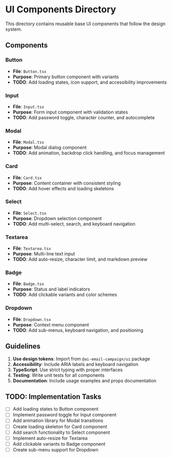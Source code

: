 # UI Components Directory

This directory contains reusable base UI components that follow the design system.

## Components

### Button
- **File**: `Button.tsx`
- **Purpose**: Primary button component with variants
- **TODO**: Add loading states, icon support, and accessibility improvements

### Input
- **File**: `Input.tsx`
- **Purpose**: Form input component with validation states
- **TODO**: Add password toggle, character counter, and autocomplete

### Modal
- **File**: `Modal.tsx`
- **Purpose**: Modal dialog component
- **TODO**: Add animation, backdrop click handling, and focus management

### Card
- **File**: `Card.tsx`
- **Purpose**: Content container with consistent styling
- **TODO**: Add hover effects and loading skeletons

### Select
- **File**: `Select.tsx`
- **Purpose**: Dropdown selection component
- **TODO**: Add multi-select, search, and keyboard navigation

### Textarea
- **File**: `Textarea.tsx`
- **Purpose**: Multi-line text input
- **TODO**: Add auto-resize, character limit, and markdown preview

### Badge
- **File**: `Badge.tsx`
- **Purpose**: Status and label indicators
- **TODO**: Add clickable variants and color schemes

### Dropdown
- **File**: `Dropdown.tsx`
- **Purpose**: Context menu component
- **TODO**: Add sub-menus, keyboard navigation, and positioning

## Guidelines

1. **Use design tokens**: Import from `@ai-email-campaign/ui` package
2. **Accessibility**: Include ARIA labels and keyboard navigation
3. **TypeScript**: Use strict typing with proper interfaces
4. **Testing**: Write unit tests for all components
5. **Documentation**: Include usage examples and props documentation

## TODO: Implementation Tasks

- [ ] Add loading states to Button component
- [ ] Implement password toggle for Input component
- [ ] Add animation library for Modal transitions
- [ ] Create loading skeleton for Card component
- [ ] Add search functionality to Select component
- [ ] Implement auto-resize for Textarea
- [ ] Add clickable variants to Badge component
- [ ] Create sub-menu support for Dropdown
